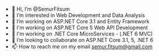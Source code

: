 - 👋 Hi, I’m @SemurFitsum
- 👀 I’m interested in Web Development and Data Analysis   
- 🌱 I’m working on ASP.NET Core 3.1 and Entity Framework
- 🌱 I'm working on ASP.NET Core 5 Web API Development
- 🌱 I'm working on .NET Core MicroServices - (.NET 6 MVC)
- 💞️ I’m looking to collaborate on ASP.NET Core 3.1, 5, .NET 6
- 📫 How to reach me on my email semur.fitsum@gmail.com

<!---
SemurFitsum/SemurFitsum is a ✨ special ✨ repository because its `README.md` (this file) appears on your GitHub profile.
You can click the Preview link to take a look at your changes.
--->
